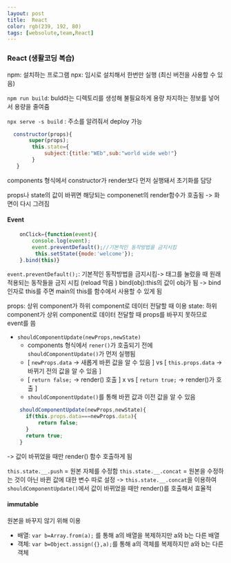 ```yaml
---
layout: post
title:  React
color: rgb(239, 192, 80)
tags: [websolute,team,React]
---
```


### React (생활코딩 복습)

npm: 설치하는 프로그램
npx: 임시로 설치해서 한번만 실행 (최신 버전을 사용할 수 있음)


`npm run build`: buld라는 디렉토리를 생성해 불필요하게 용량 차지하는 정보를 넣어서 용량을 줄여줌


`npx serve -s build` : 주소를 알려줘서 deploy 가능 

```javascript
  constructor(props){
       super(props);
        this.state={
            subject:{title:"WEb",sub:"world wide web!"}
        }
   }
```
components 형식에서 constructor가 render보다 먼저 실행돼서 초기화를 담당 

props나 state의 값이 바뀌면 해당되는 componenet의 render함수가 호출됨 -> 화면이 다시 그려짐 

#### Event
```javascript
    onClick={function(event){
        console.log(event);
        event.preventDefault();//기본적인 동작방법을 금지시킴
         this.setState({mode:'welcome'});
    }.bind(this)}
```
`event.preventDefault();`: 기본적인 동작방법을 금지시킴-> 태그를 눌렀을 때 원래 적용되는 동작들을 금지 시킴 (reload 막음 )
bind(obj):this의 값이 obj가 됨 -> bind 인자로 this를 주면 main의 this를 함수에서 사용할 수 있게 됨  


props: 상위 component가 하위 component로 데이터 전달할 때 이용
state: 하위 component가 상위 component로 데이터 전달할 때 props를 바꾸지 못하므로 event를 씀


- `shouldComponentUpdate(newProps,newState)`
    - components 형식에서 `rener()`가 호출되기 전에 `shouldComponentUpdate()`가 먼저 실행됨
    - [ `newProps.data` -> 새롭게 바뀐 값을 알 수 있음 ] vs [ `this.props.data` -> 바뀌기 전의 값을 알 수 있음 ]
    - [ `return false;` -> render() 호출 ] x vs  [ `return true;` -> render()가 호출 ] 
    - `shouldComponentUpdate()`를 통해 바뀐 값과 이전 값을 알 수 있음
```javascript
    shouldComponentUpdate(newProps,newState){
      if(this.props.data===newProps.data){
          return false;
      }
      return true;
    }
```
-> 값이 바뀌었을 때만 render() 함수 호출하게 됨


`this.state.__.push` = 원본 자체를 수정함
`this.state.__.concat` = 원본을 수정하는 것이 아닌 바뀐 값에 대한 변수 따로 설정 
-> `this.state.__.concat`을 이용하여  `shouldComponentUpdate()`에서 값이 바뀌었을 때만 render()를 호출해서 효율적

#### immutable
원본을 바꾸지 않기 위해 이용
- 배열: `var b=Array.from(a);` 를 통해 a의 배열을 복제하지만 a와 b는 다른 배열
- 객체: `var b=Object.assign({},a);`를 통해 a의 객체를 복제하지만 a와 b는 다른 객체
